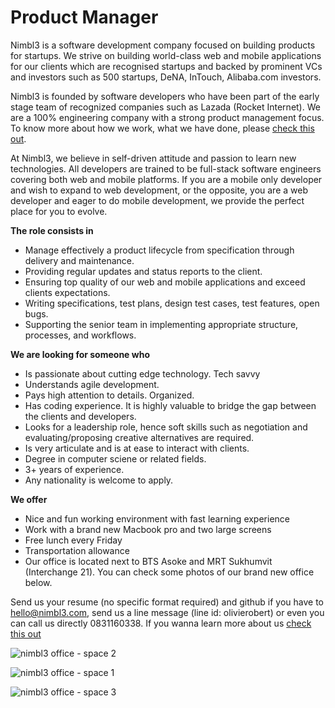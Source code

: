 Product Manager
===============
Nimbl3 is a software development company focused on building products for startups. We strive on building world-class web and mobile applications for our clients which are recognised startups and backed by prominent VCs and investors such as 500 startups, DeNA, InTouch, Alibaba.com investors.

Nimbl3 is founded by software developers who have been part of the early stage team of recognized companies such as Lazada (Rocket Internet). We are a 100% engineering company with a strong product management focus. To know more about how we work, what we have done, please [check this out].

At Nimbl3, we believe in self-driven attitude and passion to learn new technologies. All developers are trained to be full-stack software engineers covering both web and mobile platforms. If you are a mobile only developer and wish to expand to web development, or the opposite, you are a web developer and eager to do mobile development, we provide the perfect place for you to evolve.

**The role consists in**

- Manage effectively a product lifecycle from specification through delivery and maintenance.
- Providing regular updates and status reports to the client.
- Ensuring top quality of our web and mobile applications and exceed clients expectations.
- Writing specifications, test plans, design test cases, test features, open bugs.
- Supporting the senior team in implementing appropriate structure, processes, and workflows.

**We are looking for someone who**

- Is passionate about cutting edge technology. Tech savvy
- Understands agile development.
- Pays high attention to details. Organized. 
- Has coding experience. It is highly valuable to bridge the gap between the clients and developers.
- Looks for a leadership role, hence soft skills such as negotiation and evaluating/proposing creative alternatives are required.
- Is very articulate and is at ease to interact with clients.
- Degree in computer sciene or related fields.
- 3+ years of experience.
- Any nationality is welcome to apply.

**We offer**

- Nice and fun working environment with fast learning experience
- Work with a brand new Macbook pro and two large screens
- Free lunch every Friday
- Transportation allowance
- Our office is located next to BTS Asoke and MRT Sukhumvit (Interchange 21). You can check some photos of our brand new office below.

Send us your resume (no specific format required) and github if you have to [hello@nimbl3.com], send us a line message (line id: olivierobert) or even you can call us directly 0831160338. If you wanna learn more about us [check this out]

![nimbl3 office - space 2](https://s3-ap-southeast-1.amazonaws.com/nimbl3-web-resources/images/office/photo-02.jpg)

![nimbl3 office - space 1](https://s3-ap-southeast-1.amazonaws.com/nimbl3-web-resources/images/office/photo-01.jpg)

![nimbl3 office - space 3](https://s3-ap-southeast-1.amazonaws.com/nimbl3-web-resources/images/office/photo-03.jpg)

[hello@nimbl3.com]:mailto:hello@nimbl3.com
[check this out]:https://github.com/nimbl3/our-team
